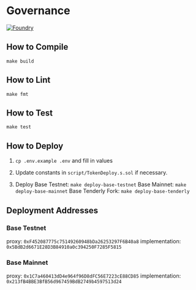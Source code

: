 # Governance

[![Foundry][foundry-badge]][foundry]

[foundry]: https://getfoundry.sh/
[foundry-badge]: https://img.shields.io/badge/Built%20with-Foundry-FFDB1C.svg

## How to Compile

`make build`

## How to Lint

`make fmt`

## How to Test

`make test`

## How to Deploy

1. `cp .env.example .env` and fill in values

2. Update constants in `script/TokenDeploy.s.sol` if necessary.

3. Deploy
Base Testnet: `make deploy-base-testnet`
Base Mainnet: `make deploy-base-mainnet`
Base Tenderly Fork: `make deploy-base-tenderly`

## Deployment Addresses

### Base Testnet
proxy: `0xF452087775c75149260948bDa26253297F6B40a8`
implementation: `0x5BdB2d6671E28D3B84910a0c394250F7285F5815`

### Base Mainnet
proxy: `0x1C7a460413dD4e964f96D8dFC56E7223cE88CD85`
implementation: `0x213fB4BBE3BfB56d967459BdB2749b4597513d24`